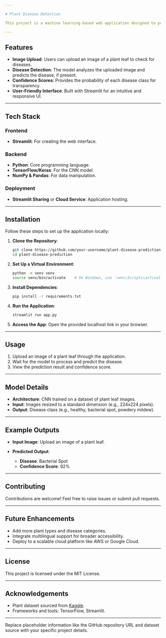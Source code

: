```yaml
---

# Plant Disease Detection

This project is a machine learning-based web application designed to predict plant diseases from leaf images. The application uses a pre-trained Convolutional Neural Network (CNN) model and is deployed using **Streamlit** for a simple and interactive user experience.

---
```


## Features

- **Image Upload**: Users can upload an image of a plant leaf to check for diseases.
- **Disease Detection**: The model analyzes the uploaded image and predicts the disease, if present.
- **Confidence Scores**: Provides the probability of each disease class for transparency.
- **User-Friendly Interface**: Built with Streamlit for an intuitive and responsive UI.

---

## Tech Stack

### **Frontend**
- **Streamlit**: For creating the web interface.

### **Backend**
- **Python**: Core programming language.
- **TensorFlow/Keras**: For the CNN model.
- **NumPy & Pandas**: For data manipulation.

### **Deployment**
- **Streamlit Sharing** or **Cloud Service**: Application hosting.

---

## Installation

Follow these steps to set up the application locally:

1. **Clone the Repository**:
   ```bash
   git clone https://github.com/your-username/plant-disease-prediction.git
   cd plant-disease-prediction
   ```

2. **Set Up a Virtual Environment**:
   ```bash
   python -m venv venv
   source venv/bin/activate    # On Windows, use `venv\Scripts\activate`
   ```

3. **Install Dependencies**:
   ```bash
   pip install -r requirements.txt
   ```

4. **Run the Application**:
   ```bash
   streamlit run app.py
   ```

5. **Access the App**:
   Open the provided localhost link in your browser.

---

## Usage

1. Upload an image of a plant leaf through the application.
2. Wait for the model to process and predict the disease.
3. View the prediction result and confidence score.

---

## Model Details

- **Architecture**: CNN trained on a dataset of plant leaf images.
- **Input**: Images resized to a standard dimension (e.g., 224x224 pixels).
- **Output**: Disease class (e.g., healthy, bacterial spot, powdery mildew).

---

## Example Outputs

- **Input Image**: 
  Upload an image of a plant leaf.

- **Predicted Output**:
  - **Disease**: Bacterial Spot
  - **Confidence Score**: 92%

---

## Contributing

Contributions are welcome! Feel free to raise issues or submit pull requests.

---

## Future Enhancements

- Add more plant types and disease categories.
- Integrate multilingual support for broader accessibility.
- Deploy to a scalable cloud platform like AWS or Google Cloud.

---

## License

This project is licensed under the MIT License.

---

## Acknowledgements

- Plant dataset sourced from [Kaggle](https://www.kaggle.com/).
- Frameworks and tools: TensorFlow, Streamlit.

---

Replace placeholder information like the GitHub repository URL and dataset source with your specific project details.
